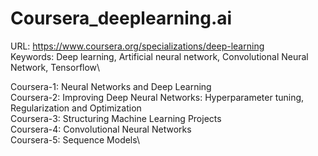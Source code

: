 # Coursera_deeplearning.ai
URL: https://www.coursera.org/specializations/deep-learning \
Keywords: Deep learning, Artificial neural network, Convolutional Neural Network, Tensorflow\

Coursera-1: Neural Networks and Deep Learning\
Coursera-2: Improving Deep Neural Networks: Hyperparameter tuning, Regularization and Optimization\
Coursera-3: Structuring Machine Learning Projects\
Coursera-4: Convolutional Neural Networks\
Coursera-5: Sequence Models\
